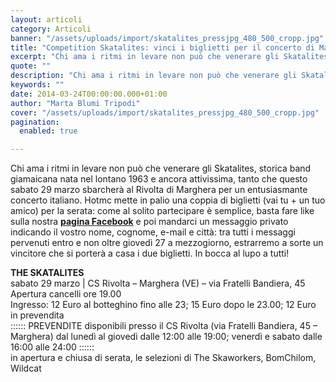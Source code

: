 ```yaml
---
layout: articoli
category: Articoli
banner: "/assets/uploads/import/skatalites_pressjpg_480_500_cropp.jpg"
title: "Competition Skatalites: vinci i biglietti per il concerto di Marghera!"
excerpt: "Chi ama i ritmi in levare non può che venerare gli Skatalites, storica band giamaicana nata nel lontano 1963 e ancora attivissima, tanto che questo sabato 29 marzo sbarcherà al Rivolta di Marghera per un entusiasmante concerto italiano. Hotmc mette in palio una coppia di biglietti (vai tu + un tuo amico) per la serata: [&hellip"
quote: ""
description: "Chi ama i ritmi in levare non può che venerare gli Skatalites, storica band giamaicana nata nel lontano 1963 e ancora attivissima, tanto che questo sabato 29 marzo sbarcherà al Rivolta di Marghera per un entusiasmante concerto italiano. Hotmc mette in palio una coppia di biglietti (vai tu + un tuo amico) per la serata: [&hellip"
keywords: ""
date: 2014-03-24T00:00:00.000+01:00
author: "Marta Blumi Tripodi"
cover: "/assets/uploads/import/skatalites_pressjpg_480_500_cropp.jpg"
pagination:
  enabled: true

---
```


[](https://hotmc.com/wp-content/uploads/2014/03/skatalites%5Fpressjpg%5F480%5F500%5Fcropp.jpg)

Chi ama i ritmi in levare non può che venerare gli Skatalites, storica band giamaicana nata nel lontano 1963 e ancora attivissima, tanto che questo sabato 29 marzo sbarcherà al Rivolta di Marghera per un entusiasmante concerto italiano. Hotmc mette in palio una coppia di biglietti (vai tu + un tuo amico) per la serata: come al solito partecipare è semplice, basta fare like sulla nostra [**pagina Facebook**](https://www.facebook.com/hotmcmag "https://www.facebook.com/hotmcmag") e poi mandarci un messaggio privato indicando il vostro nome, cognome, e-mail e città: tra tutti i messaggi pervenuti entro e non oltre giovedì 27 a mezzogiorno, estrarremo a sorte un vincitore che si porterà a casa i due biglietti. In bocca al lupo a tutti!

 **THE SKATALITES**  
sabato 29 marzo | CS Rivolta – Marghera (VE) – via Fratelli Bandiera, 45  
Apertura cancelli ore 19.00  
Ingresso: 12 Euro al botteghino fino alle 23; 15 Euro dopo le 23.00; 12 Euro in prevendita  
:::::: PREVENDITE disponibili presso il CS Rivolta (via Fratelli Bandiera, 45 – Marghera) dal lunedì al giovedì dalle 12:00 alle 19:00; venerdì e sabato dalle 16:00 alle 24:00 ::::::  
in apertura e chiusa di serata, le selezioni di The Skaworkers, BomChilom, Wildcat
